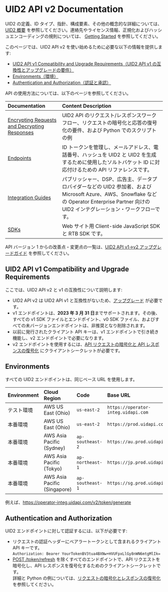 # UID2 API v2 Documentation

UID2 の定義、ID タイプ、指針、構成要素、その他の概念的な詳細については、 [UID2 概要](../../README-ja.md) を参照してください。連絡先やライセンス情報、正規化およびハッシュエンコーディングの規則については、 [Getting Started](../README.md) を参照してください。

このページでは、UID2 API v2 を使い始めるために必要な以下の情報を提供します:

- [UID2 API v1 Compatibility and Upgrade Requirements（UID2 API v1 の互換性とアップグレードの要件）](#uid2-api-v1-compatibility-and-upgrade-requirements)
- [Environments（環境）](#environments)
- [Authentication and Authorization（認証と承認）](#authentication-and-authorization)

API の使用方法については、以下のページを参照してください。

| Documentation                                                                     | Content Description                                                                                                                                                                             |
| :-------------------------------------------------------------------------------- | :---------------------------------------------------------------------------------------------------------------------------------------------------------------------------------------------- |
| [Encrypting Requests and Decrypting Responses](ref-info/encryption-decryption.md) | UID2 API のリクエスト/レスポンスワークフロー、リクエストの暗号化と応答の復号化の要件、および Python でのスクリプトの例                                                                          |
| [Endpoints](./endpoints/README.md)                                                | ID トークンを管理し、メールアドレス、電話番号、ハッシュを UID2 と UID2 を生成するために使用したソルトバケット ID に対応付けるための API リファレンスです。                                      |
| [Integration Guides](./guides/README.md)                                          | パブリッシャー、DSP、広告主、データプロバイダーなどの UID2 参加者、および Microsoft Azure、AWS、Snowflake などの Operator Enterprise Partner 向けの UID2 インテグレーション・ワークフローです。 |
| [SDKs](./sdks/README.md)                                                          | Web サイト用 Client-side JavaScript SDK と RTB SDK です。                                                                                                                                       |

API バージョン 1 からの改善点・変更点の一覧は、[UID2 API v1→v2 アップグレードガイド](./upgrades/upgrade-guide.md) を参照してください。

## UID2 API v1 Compatibility and Upgrade Requirements

ここでは、UID2 API v2 と v1 の互換性について説明します:

- UID2 API v2 は UID2 API v1 と互換性がないため、[アップグレード](./upgrades/upgrade-guide.md) が必要です。
- v1 エンドポイントは、**2023 年 3 月 31 日**までサポートされます。その後、すべての v1 SDK ファイルとエンドポイント、v0 SDK ファイル、およびすべての未バージョンエンドポイントは、非推奨となり削除されます。
- 以前に発行されたクライアント API キーは、v1 エンドポイントで引き続き機能し、v2 エンドポイントで必要になります。
- v2 エンドポイントを使用するには、[API リクエストの暗号化と API レスポンスの復号化](ref-info/encryption-decryption.md) にクライアントシークレットが必要です。

## Environments

すべての UID2 エンドポイントは、同じベース URL を使用します。

| Environment | Cloud Region                 | Code             | Base URL                            |
| :---------- | :--------------------------- | :--------------- | :---------------------------------- |
| テスト環境  | AWS US East (Ohio)           | `us-east-2`      | `https://operator-integ.uidapi.com` |
| 本番環境    | AWS US East (Ohio)           | `us-east-2`      | `https://prod.uidapi.com`           |
| 本番環境    | AWS Asia Pacific (Sydney)    | `ap-southeast-2` | `https://au.prod.uidapi.com`        |
| 本番環境    | AWS Asia Pacific (Tokyo)     | `ap-northeast-1` | `https://jp.prod.uidapi.com`        |
| 本番環境    | AWS Asia Pacific (Singapore) | `ap-southeast-1` | `https://sg.prod.uidapi.com`        |

例えば、https://operator-integ.uidapi.com/v2/token/generate

## Authentication and Authorization

UID2 エンドポイントに対して認証するには、以下が必要です:

- リクエストの認証ヘッダーにベアラートークンとして含まれるクライアント API キーです。
  <br/>`Authorization: Bearer YourTokenBV3tua4BXNw+HVUFpxLlGy8nWN6mtgMlIk=`
- [POST /token/refresh](./endpoints/post-token-refresh.md) を除くすべてのエンドポイントで、API リクエストを暗号化し、API レスポンスを復号化するためのクライアントシークレットです。<br/>詳細と Python の例については、[リクエストの暗号化とレスポンスの復号化](ref-info/encryption-decryption.md) を参照してください。
